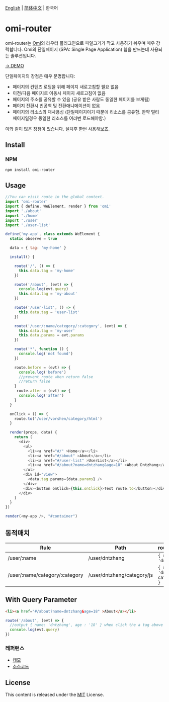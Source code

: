 [English](./README.md) | [简体中文](./README.CN.md) | 한국어

# omi-router

omi-router는 [Omi](http://omijs.org)의 라우터 플러그인으로 파일크기가 작고 사용하기 쉬우며 매우 강력합니다. Omi의 단일페이지 (SPA: Single Page Application) 웹을 만드는데 사용되는 솔루션입니다.

[→ DEMO](https://tencent.github.io/omi/packages/omi-router/examples/spa/build/)

단일페이지의 장점은 매우 분명합니다:

* 페이지의 컨텐츠 로딩을 위해 페이지 새로고침할 필요 없음
* 이전/다음 페이지로 이동시 페이지 새로고침이 없음
* 페이지의 주소를 공유할 수 있음 (공유 받은 사람도 동일한 페이지를 보게됨)
* 페이지 전환시 빈공백 및 전환애니메이션이 없음
* 페이지의 리소스의 재사용성 (단일페이지이기 때문에 리소스를 공유함. 만약 멀티 페이지일경우 동일한 리소스를 여러번 로드해야함.）

이와 같이 많은 장점이 있습니다. 설치후 한번 사용해보죠.

## Install


### NPM

```js
npm install omi-router
```



## Usage

```js
//You can visit route in the global context.
import 'omi-router'
import { define, WeElement, render } from 'omi'
import './about'
import './home'
import './user'
import './user-list'

define('my-app', class extends WeElement {
  static observe = true

  data = { tag: 'my-home' }

  install() {

    route('/', () => {
      this.data.tag = 'my-home'
    })

    route('/about', (evt) => {
      console.log(evt.query)
      this.data.tag = 'my-about'
    })

    route('/user-list', () => {
      this.data.tag = 'user-list'
    })

    route('/user/:name/category/:category', (evt) => {
      this.data.tag = 'my-user'
      this.data.params = evt.params
    })

    route('*', function () {
      console.log('not found')
    })

    route.before = (evt) => {
      console.log('before')
      //prevent route when return false
      //return false
    }
     route.after = (evt) => {
      console.log('after')
    }
  }

  onClick = () => {
    route.to('/user/vorshen/category/html')
  }

  render(props, data) {
    return (
      <div>
        <ul>
          <li><a href="#/" >Home</a></li>
          <li><a href="#/about" >About</a></li>
          <li><a href="#/user-list" >UserList</a></li>
          <li><a href="#/about?name=dntzhang&age=18" >About Dntzhang</a></li>
        </ul>
        <div id="view">
          <data.tag params={data.params} />
        </div>
        <div><button onClick={this.onClick}>Test route.to</button></div>
      </div>
    )
  }
})

render(<my-app />, "#container")
```

## 동적매치

| Rule | Path | route.params |
|---------|------|--------|
| /user/:name | /user/dntzhang | `{ name: 'dntzhang' }` |
| /user/:name/category/:category | /user/dntzhang/category/js | `{ name: 'dntzhang', category: js }` |

## With Query Parameter

```html
<li><a href="#/about?name=dntzhang&age=18" >About</a></li>
```
```js
route('/about', (evt) => {
  //output { name: 'dntzhang', age : '18' } when click the a tag above
  console.log(evt.query)
})
```

### 레퍼런스

* [데모](https://tencent.github.io/omi/packages/omi-router/examples/simple/)
* [소스코드](https://github.com/Tencent/omi/tree/master/packages/omi-router/examples/simple)

## License
This content is released under the [MIT](http://opensource.org/licenses/MIT) License.
